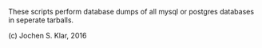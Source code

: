 These scripts perform database dumps of all mysql or postgres databases in seperate
tarballs.

(c) Jochen S. Klar, 2016
